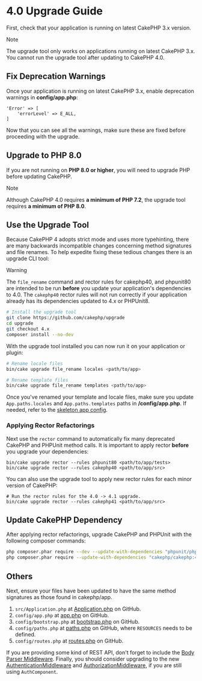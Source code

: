 # 4.0 Upgrade Guide

First, check that your application is running on latest CakePHP 3.x version.

> [!NOTE]
> The upgrade tool only works on applications running on latest CakePHP 3.x. You cannot run the upgrade tool after updating to CakePHP 4.0.

## Fix Deprecation Warnings

Once your application is running on latest CakePHP 3.x, enable deprecation warnings in **config/app.php**:

``` text
'Error' => [
    'errorLevel' => E_ALL,
]
```

Now that you can see all the warnings, make sure these are fixed before proceeding with the upgrade.

## Upgrade to PHP 8.0

If you are not running on **PHP 8.0 or higher**, you will need to upgrade PHP before updating CakePHP.

> [!NOTE]
> Although CakePHP 4.0 requires **a minimum of PHP 7.2**, the upgrade tool requires **a minimum of PHP 8.0**.

<a id="upgrade-tool-use"></a>

## Use the Upgrade Tool

Because CakePHP 4 adopts strict mode and uses more typehinting, there are many
backwards incompatible changes concerning method signatures and file renames.
To help expedite fixing these tedious changes there is an upgrade CLI tool:

> [!WARNING]
> The `file_rename` command and rector rules for cakephp40, and phpunit80
> are intended to be run **before** you update your application's dependencies
> to 4.0. The `cakephp40` rector rules will not run correctly if your
> application already has its dependencies updated to 4.x or PHPUnit8.

``` bash
# Install the upgrade tool
git clone https://github.com/cakephp/upgrade
cd upgrade
git checkout 4.x
composer install --no-dev
```

With the upgrade tool installed you can now run it on your application or
plugin:

``` bash
# Rename locale files
bin/cake upgrade file_rename locales <path/to/app>

# Rename template files
bin/cake upgrade file_rename templates <path/to/app>
```

Once you've renamed your template and locale files, make sure you update
`App.paths.locales` and `App.paths.templates` paths in **/config/app.php**. If needed, refer to the [skeleton app config](https://github.com/cakephp/app/blob/4.x/config/app.php).

### Applying Rector Refactorings

Next use the `rector` command to automatically fix many deprecated CakePHP and
PHPUnit method calls. It is important to apply rector **before** you upgrade
your dependencies:

``` text
bin/cake upgrade rector --rules phpunit80 <path/to/app/tests>
bin/cake upgrade rector --rules cakephp40 <path/to/app/src>
```

You can also use the upgrade tool to apply new rector rules for each minor
version of CakePHP:

``` text
# Run the rector rules for the 4.0 -> 4.1 upgrade.
bin/cake upgrade rector --rules cakephp41 <path/to/app/src>
```

## Update CakePHP Dependency

After applying rector refactorings, upgrade CakePHP and PHPUnit with the following
composer commands:

``` bash
php composer.phar require --dev --update-with-dependencies "phpunit/phpunit:^8.0"
php composer.phar require --update-with-dependencies "cakephp/cakephp:4.0.*"
```

## Others

Next, ensure your files have been updated to have the same
method signatures as those found in cakephp/app.

1.  `src/Application.php` at [Application.php](https://github.com/cakephp/app/blob/4.x/src/Application.php) on GitHub.
2.  `config/app.php` at [app.php](https://github.com/cakephp/app/blob/4.x/config/app.php) on GitHub.
3.  `config/bootstrap.php` at [bootstrap.php](https://github.com/cakephp/app/blob/4.x/config/bootstrap.php) on GitHub.
4.  `config/paths.php` at [paths.php](https://github.com/cakephp/app/blob/4.x/config/paths.php) on GitHub, where `RESOURCES` needs to be defined.
5.  `config/routes.php` at [routes.php](https://github.com/cakephp/app/blob/4.x/config/routes.php) on GitHub.

If you are providing some kind of REST API, don't forget to include the
[Body Parser Middleware](../controllers/middleware#body-parser-middleware). Finally, you should consider upgrading to the new
[AuthenticationMiddleware](/authentication/2/en/index.html)
and [AuthorizationMiddleware](/authorization/2/en/index.html), if you are still
using `AuthComponent`.
